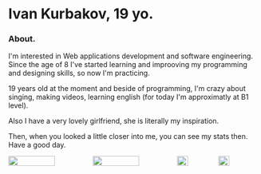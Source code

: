 # Ivan Kurbakov, 19 yo.

### About.

I'm interested in Web applications development and software engineering. Since the age of 8 I've started learning and improoving my programming and designing skills, so now I'm practicing.

19 years old at the moment and beside of programming, I'm crazy about singing, making videos, learning english (for today I'm approximatly at B1 level).

Also I have a very lovely girlfriend, she is literally my inspiration.

Then, when you looked a little closer into me, you can see my stats then. Have a good day.

<div style="display:flex; width: 100%;">
  <img style="width:55%;" src="https://github-readme-stats.vercel.app/api?username=tayowrld&show_icons=true&theme=onedark"/>
  <img style="width:55%;" src="https://github-readme-stats.vercel.app/api/top-langs/?username=tayowrld&theme=onedark"/>

  
  <img style="width:27%;" src="https://github-readme-stats.vercel.app/api/pin/?username=tayowrld&show_owner=true&repo=omarchi-mac-menu&theme=onedark"/>
  <img style="width:27%;" src="https://github-readme-stats.vercel.app/api/pin/?username=tayowrld&show_owner=true&repo=wrld-logout&theme=onedark"/>
</div>
